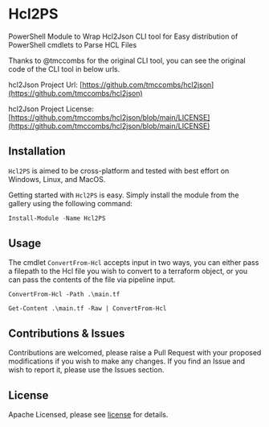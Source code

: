 # Hcl2PS
PowerShell Module to Wrap Hcl2Json CLI tool for Easy distribution of PowerShell cmdlets to Parse HCL Files

Thanks to @tmccombs for the original CLI tool, you can see the original code of the CLI tool in below urls.

hcl2Json Project Url: [https://github.com/tmccombs/hcl2json](https://github.com/tmccombs/hcl2json)

hcl2Json Project License: [https://github.com/tmccombs/hcl2json/blob/main/LICENSE](https://github.com/tmccombs/hcl2json/blob/main/LICENSE)

## Installation

`Hcl2PS` is aimed to be cross-platform and tested with best effort on Windows, Linux, and MacOS.

Getting started with `Hcl2PS` is easy. Simply install the module from the gallery using the following command: 

```powershell
Install-Module -Name Hcl2PS
```

## Usage

The cmdlet `ConvertFrom-Hcl` accepts input in two ways, you can either pass a filepath to the Hcl file you wish to convert to a terraform object, or you can pass the contents of the file via pipeline input. 

`ConvertFrom-Hcl -Path .\main.tf`

`Get-Content .\main.tf -Raw | ConvertFrom-Hcl`

## Contributions & Issues

Contributions are welcomed, please raise a Pull Request with your proposed modifications if you wish to make any changes.
If you find an Issue and wish to report it, please use the Issues section.

## License

Apache Licensed, please see [license](LICENSE.txt) for details.

